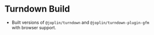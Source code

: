 # Turndown Build

- Built versions of `@joplin/turndown` and `@joplin/turndown-plugin-gfm` with browser support.

